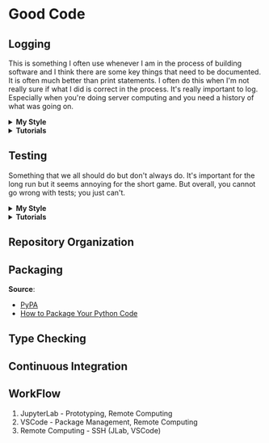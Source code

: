 # Good Code



## Logging

This is something I often use whenever I am in the process of building software and I think there are some key things that need to be documented. It is often much better than print statements. I often do this when I'm not really sure if what I did is correct in the process. It's really important to log. Especially when you're doing server computing and you need a history of what was going on.


<details>
<summary><b>My Style</b></summary>

* INFO - General stuff of where I am at in the program so I can follow the control of flow
* DEBUG - Typically more about sizes/shapes of my matrices or possibly in the checks
* WARNING - Where things could go wrong but I have ignored this part due to some reason.

</details>

<details>
<summary><b>Tutorials</b></summary>

* Python Logging: A Stroll Through the Source Code - [RealPython](https://realpython.com/python-logging-source-code/)
* Python Logging Cheat Sheet - [gist](https://gist.github.com/jonepl/dd5dc90a5bc1b86b2fc2b3a244af7fc6)
* The Hitchhikers Guide to Python: Logging - [blog](https://docs.python-guide.org/writing/logging/)
* Good Logging Practice in Python - [blog](https://fangpenlin.com/posts/2012/08/26/good-logging-practice-in-python/)
* Logging CookBook - [Python Docs](https://docs.python.org/3/howto/logging-cookbook.html)
* Corey Schafer    
  * Logging Basics - Logging to Files, Setting Levels, and Formating - [Youtube](https://www.youtube.com/watch?v=-ARI4Cz-awo&list=PLMdgUBu5wWKxObYWmWbwxDhlBXqUObLNY&index=2&t=0s)
  * Logging Advanced: Loggers, Handlers, and Formatters - [Youtube](https://www.youtube.com/watch?v=jxmzY9soFXg&list=PLMdgUBu5wWKxObYWmWbwxDhlBXqUObLNY&index=4&t=0s)

</details>

## Testing

Something that we all should do but don't always do. It's important for the long run but it seems annoying for the short game. But overall, you cannot go wrong with tests; you just can't.


<details>
<summary><b>My Style</b></summary>

* Package - PyTest
* IDE - VSCode

</details>


<details>
<summary><b>Tutorials</b></summary>

* Testing Python Applications with PyTest - [Blog](https://semaphoreci.com/community/tutorials/testing-python-applications-with-pytest)
* Getting Started with Testing in Python - [RealPython](https://realpython.com/python-testing/)
* Testing Your Python Code with PyTest - [SciPy 2019](https://www.youtube.com/watch?v=LX2ksGYXJ80)
* Learn PyTest in 60 Minutes: Python Unit Testing Framework - [Youtube](https://www.youtube.com/watch?v=bbp_849-RZ4)
* Python Testing in VSCode - [VSCode Docs](https://code.visualstudio.com/docs/python/testing)
* Eric Ma 
  * Testing Data Science Code - [YouTube](https://www.youtube.com/watch?v=fmVbtHMHEZc)
  * Best Testing Practices - [PyCon 2017](https://www.youtube.com/watch?v=yACtdj1_IxE)

</details>


## Repository Organization

## Packaging

**Source**:
* [PyPA](https://packaging.python.org/)
* [How to Package Your Python Code](https://python-packaging.readthedocs.io/en/latest/)


## Type Checking


## Continuous Integration


## WorkFlow

1. JupyterLab - Prototyping, Remote Computing
2. VSCode - Package Management, Remote Computing
3. Remote Computing - SSH (JLab, VSCode)
